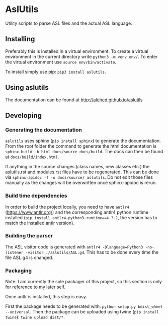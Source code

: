 # AslUtils

Utility scripts to parse ASL files and the actual ASL language.

## Installing

Preferably this is installed in a virtual environment. To create a virtual environment in the current directory write `python3 -m venv env/`. To enter the virtual environment use `source env/bin/activate`.

To install simply use pip: `pip3 install aslutils`.

## Using aslutils

The documentation can be found at <http://alehed.github.io/aslutils>

## Developing

### Generating the documentation

`aslutils` uses sphinx (`pip install sphinx`) to generate the documentation. From the root folder the command to generate the html documentation is `sphinx-build -b html docs/source docs/build`. The docs can then be found at `docs/build/index.html`.

If anything in the source changes (class names, new classes etc.) the aslutils.rst and modules.rst files have to be regenerated. This can be done via `sphinx-apidoc -f -o docs/source/ aslutils`. Do not edit those files manually as the changes will be overwritten once sphinx-apidoc is rerun.

### Build time dependencies

In order to build the project locally, you need to have `antlr4` (<https://www.antlr.org/>) and the corresponding antlr4 python runtime installed (`pip install antlr4-python3-runtime==4.?.?`, the version has to match the installed antlr version).

### Building the parser

The ASL visitor code is generated with `antlr4 -Dlanguage=Python3 -no-listener -visitor ./aslutils/ASL.g4`. This has to be done every time the file ASL.g4 is changed.

### Packaging

Note: I am currently the sole packager of this project, so this section is only for reference to my later self.

Once antlr is installed, this step is easy.

First the package needs to be generated with: `python setup.py bdist_wheel --universal`. Then the package can be uploaded using twine (`pip install twine`): `twine upload dist/*`.
